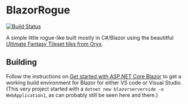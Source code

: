 # BlazorRogue

[![Build Status](https://dev.azure.com/troelsdamgaard/BlazorRogue/_apis/build/status/dontrolle.BlazorRogue?branchName=master)](https://dev.azure.com/troelsdamgaard/BlazorRogue/_build/latest?definitionId=4&branchName=master)

A simple little rogue-like built mostly in C#/Blazor using the beautitful [Ultimate Fantasy Tileset tiles from Oryx](https://www.oryxdesignlab.com/ultimatefantasy).

## Building

Follow the instructions on [Get started with ASP.NET Core Blazor](https://docs.microsoft.com/en-us/aspnet/core/blazor/get-started) to get a working build environment for Blazor for either VS code or Visual Studio. (This very project started with  a `dotnet new blazorserverside -o WebApplication1`, as can probably still be seen here and there.)
